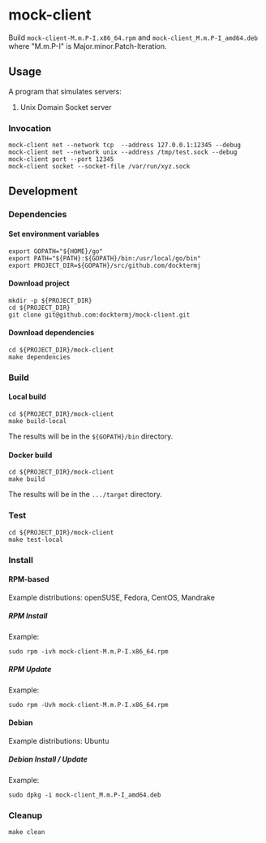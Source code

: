 # mock-client

Build `mock-client-M.m.P-I.x86_64.rpm`
and   `mock-client_M.m.P-I_amd64.deb`
where "M.m.P-I" is Major.minor.Patch-Iteration.

## Usage

A program that simulates servers:

1. Unix Domain Socket server

### Invocation

```console
mock-client net --network tcp  --address 127.0.0.1:12345 --debug
mock-client net --network unix --address /tmp/test.sock --debug
mock-client port --port 12345
mock-client socket --socket-file /var/run/xyz.sock
```

## Development

### Dependencies

#### Set environment variables

```console
export GOPATH="${HOME}/go"
export PATH="${PATH}:${GOPATH}/bin:/usr/local/go/bin"
export PROJECT_DIR=${GOPATH}/src/github.com/docktermj
```

#### Download project

```console
mkdir -p ${PROJECT_DIR}
cd ${PROJECT_DIR}
git clone git@github.com:docktermj/mock-client.git
```

#### Download dependencies

```console
cd ${PROJECT_DIR}/mock-client
make dependencies
```

### Build

#### Local build

```console
cd ${PROJECT_DIR}/mock-client
make build-local
```

The results will be in the `${GOPATH}/bin` directory.

#### Docker build

```console
cd ${PROJECT_DIR}/mock-client
make build
```

The results will be in the `.../target` directory.

### Test

```console
cd ${PROJECT_DIR}/mock-client
make test-local
```

### Install

#### RPM-based

Example distributions: openSUSE, Fedora, CentOS, Mandrake

##### RPM Install

Example:

```console
sudo rpm -ivh mock-client-M.m.P-I.x86_64.rpm
```

##### RPM Update

Example: 

```console
sudo rpm -Uvh mock-client-M.m.P-I.x86_64.rpm
```

#### Debian

Example distributions: Ubuntu

##### Debian Install / Update

Example:

```console
sudo dpkg -i mock-client_M.m.P-I_amd64.deb
```

### Cleanup

```console
make clean
```
